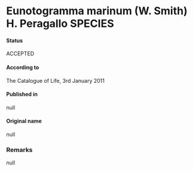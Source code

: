 Eunotogramma marinum (W. Smith) H. Peragallo SPECIES
=======

#### Status
ACCEPTED

#### According to
The Catalogue of Life, 3rd January 2011

#### Published in
null

#### Original name
null

### Remarks
null
